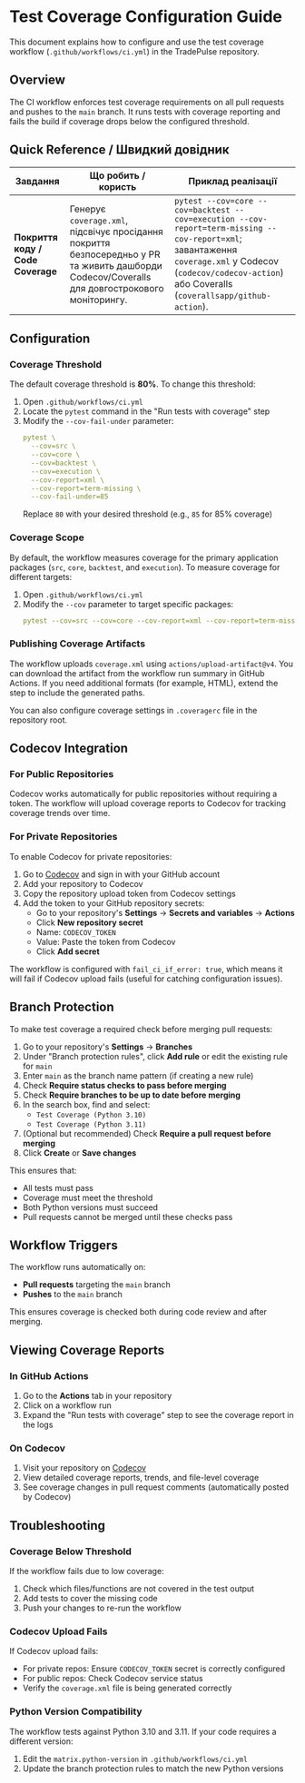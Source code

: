 # Test Coverage Configuration Guide

This document explains how to configure and use the test coverage workflow (`.github/workflows/ci.yml`) in the TradePulse repository.

## Overview

The CI workflow enforces test coverage requirements on all pull requests and pushes to the `main` branch. It runs tests with coverage reporting and fails the build if coverage drops below the configured threshold.

## Quick Reference / Швидкий довідник

| Завдання | Що робить / користь | Приклад реалізації |
| --- | --- | --- |
| **Покриття коду / Code Coverage** | Генерує `coverage.xml`, підсвічує просідання покриття безпосередньо у PR та живить дашборди Codecov/Coveralls для довгострокового моніторингу. | `pytest --cov=core --cov=backtest --cov=execution --cov-report=term-missing --cov-report=xml`; завантаження `coverage.xml` у Codecov (`codecov/codecov-action`) або Coveralls (`coverallsapp/github-action`). |

## Configuration

### Coverage Threshold

The default coverage threshold is **80%**. To change this threshold:

1. Open `.github/workflows/ci.yml`
2. Locate the `pytest` command in the "Run tests with coverage" step
3. Modify the `--cov-fail-under` parameter:
   ```yaml
   pytest \
     --cov=src \
     --cov=core \
     --cov=backtest \
     --cov=execution \
     --cov-report=xml \
     --cov-report=term-missing \
     --cov-fail-under=85
   ```
   Replace `80` with your desired threshold (e.g., `85` for 85% coverage)

### Coverage Scope

By default, the workflow measures coverage for the primary application packages (`src`, `core`, `backtest`, and `execution`). To measure coverage for different targets:

1. Open `.github/workflows/ci.yml`
2. Modify the `--cov` parameter to target specific packages:
   ```yaml
   pytest --cov=src --cov=core --cov-report=xml --cov-report=term-missing --cov-fail-under=80
   ```

### Publishing Coverage Artifacts

The workflow uploads `coverage.xml` using `actions/upload-artifact@v4`. You can download the artifact from the workflow run summary in GitHub Actions. If you need additional formats (for example, HTML), extend the step to include the generated paths.

You can also configure coverage settings in `.coveragerc` file in the repository root.

## Codecov Integration

### For Public Repositories

Codecov works automatically for public repositories without requiring a token. The workflow will upload coverage reports to Codecov for tracking coverage trends over time.

### For Private Repositories

To enable Codecov for private repositories:

1. Go to [Codecov](https://codecov.io/) and sign in with your GitHub account
2. Add your repository to Codecov
3. Copy the repository upload token from Codecov settings
4. Add the token to your GitHub repository secrets:
   - Go to your repository's **Settings** → **Secrets and variables** → **Actions**
   - Click **New repository secret**
   - Name: `CODECOV_TOKEN`
   - Value: Paste the token from Codecov
   - Click **Add secret**

The workflow is configured with `fail_ci_if_error: true`, which means it will fail if Codecov upload fails (useful for catching configuration issues).

## Branch Protection

To make test coverage a required check before merging pull requests:

1. Go to your repository's **Settings** → **Branches**
2. Under "Branch protection rules", click **Add rule** or edit the existing rule for `main`
3. Enter `main` as the branch name pattern (if creating a new rule)
4. Check **Require status checks to pass before merging**
5. Check **Require branches to be up to date before merging**
6. In the search box, find and select:
   - `Test Coverage (Python 3.10)`
   - `Test Coverage (Python 3.11)`
7. (Optional but recommended) Check **Require a pull request before merging**
8. Click **Create** or **Save changes**

This ensures that:
- All tests must pass
- Coverage must meet the threshold
- Both Python versions must succeed
- Pull requests cannot be merged until these checks pass

## Workflow Triggers

The workflow runs automatically on:
- **Pull requests** targeting the `main` branch
- **Pushes** to the `main` branch

This ensures coverage is checked both during code review and after merging.

## Viewing Coverage Reports

### In GitHub Actions

1. Go to the **Actions** tab in your repository
2. Click on a workflow run
3. Expand the "Run tests with coverage" step to see the coverage report in the logs

### On Codecov

1. Visit your repository on [Codecov](https://codecov.io/)
2. View detailed coverage reports, trends, and file-level coverage
3. See coverage changes in pull request comments (automatically posted by Codecov)

## Troubleshooting

### Coverage Below Threshold

If the workflow fails due to low coverage:
1. Check which files/functions are not covered in the test output
2. Add tests to cover the missing code
3. Push your changes to re-run the workflow

### Codecov Upload Fails

If Codecov upload fails:
- For private repos: Ensure `CODECOV_TOKEN` secret is correctly configured
- For public repos: Check Codecov service status
- Verify the `coverage.xml` file is being generated correctly

### Python Version Compatibility

The workflow tests against Python 3.10 and 3.11. If your code requires a different version:
1. Edit the `matrix.python-version` in `.github/workflows/ci.yml`
2. Update the branch protection rules to match the new Python versions
